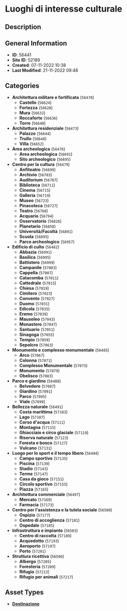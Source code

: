 # Luoghi di interesse culturale

## Description

## General Information
- **ID**: 56441
- **Site ID**: 52189
- **Created**: 07-11-2022 10:38
- **Last Modified**: 21-11-2022 09:48

## Categories
- **Architettura militare e fortificata** (`56470`)
  - **Castello** (`56624`)
  - **Fortezza** (`56628`)
  - **Mura** (`56632`)
  - **Roccaforte** (`56636`)
  - **Torre** (`56640`)
- **Architettura residenziale** (`56473`)
  - **Palazzo** (`56644`)
  - **Trullo** (`56648`)
  - **Villa** (`56652`)
- **Area archeologica** (`56476`)
  - **Area archeologica** (`56691`)
  - **Sito archeologico** (`56695`)
- **Centro per la cultura** (`56479`)
  - **Anfiteatro** (`56699`)
  - **Archivio** (`56703`)
  - **Auditorium** (`56707`)
  - **Biblioteca** (`56711`)
  - **Cinema** (`56715`)
  - **Galleria** (`56719`)
  - **Museo** (`56723`)
  - **Pinacoteca** (`56727`)
  - **Teatro** (`56760`)
  - **Acquario** (`56794`)
  - **Osservatorio** (`56826`)
  - **Planetario** (`56858`)
  - **Università/Facoltà** (`56891`)
  - **Scuola** (`56895`)
  - **Parco archeologico** (`56957`)
- **Edificio di culto** (`56482`)
  - **Abbazia** (`56991`)
  - **Basilica** (`56995`)
  - **Battistero** (`56999`)
  - **Campanile** (`57003`)
  - **Cappella** (`57007`)
  - **Catacomba** (`57011`)
  - **Cattedrale** (`57015`)
  - **Chiesa** (`57019`)
  - **Cimitero** (`57023`)
  - **Convento** (`57027`)
  - **Duomo** (`57031`)
  - **Edicola** (`57035`)
  - **Eremo** (`57039`)
  - **Mausoleo** (`57043`)
  - **Monastero** (`57047`)
  - **Santuario** (`57051`)
  - **Sinagoga** (`57055`)
  - **Tempio** (`57059`)
  - **Sepolcro** (`57063`)
- **Monumento e complesso monumentale** (`56485`)
  - **Arco** (`57067`)
  - **Colonna** (`57071`)
  - **Complesso Monumentale** (`57075`)
  - **Monumento** (`57079`)
  - **Obelisco** (`57083`)
- **Parco e giardino** (`56488`)
  - **Belvedere** (`57087`)
  - **Giardino** (`57091`)
  - **Parco** (`57095`)
  - **Viale** (`57099`)
- **Bellezza naturale** (`56491`)
  - **Costa marittima** (`57103`)
  - **Lago** (`57107`)
  - **Corso d'acqua** (`57111`)
  - **Montagna** (`57115`)
  - **Ghiacciaio e circo glaciale** (`57119`)
  - **Riserva naturale** (`57123`)
  - **Foresta e bosco** (`57127`)
  - **Vulcano** (`57131`)
- **Luogo per lo sport e il tempo libero** (`56494`)
  - **Campo sportivo** (`57135`)
  - **Piscina** (`57139`)
  - **Stadio** (`57143`)
  - **Terme** (`57147`)
  - **Casa da gioco** (`57151`)
  - **Circolo sportivo** (`57155`)
  - **Piazza** (`57165`)
- **Architettura commerciale** (`56497`)
  - **Mercato** (`57169`)
  - **Farmacia** (`57173`)
- **Centro per l'assistenza e la tutela sociale** (`56500`)
  - **Ospizio** (`57177`)
  - **Centro di accoglienza** (`57181`)
  - **Ospedale** (`57185`)
- **Infrastruttura e impianto** (`56503`)
  - **Centro di raccolta** (`57189`)
  - **Acquedotto** (`57193`)
  - **Aeroporto** (`57197`)
  - **Porto** (`57201`)
- **Struttura ricettiva** (`56506`)
  - **Albergo** (`57205`)
  - **Foresteria** (`57209`)
  - **Rifugio** (`57213`)
  - **Rifugio per animali** (`57217`)
## Asset Types
- **[Destinazione](../contentStructure/destinazione/README.md)** 
